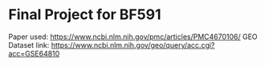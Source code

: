# Final Project for BF591

Paper used: https://www.ncbi.nlm.nih.gov/pmc/articles/PMC4670106/
GEO Dataset link: https://www.ncbi.nlm.nih.gov/geo/query/acc.cgi?acc=GSE64810
